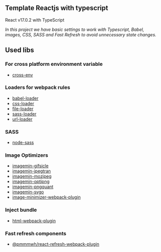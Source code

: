 ## Template Reactjs with typescript

React v17.0.2 with TypeScript

_In this project we have basic settings to work with Typescript, Babel, images, CSS, SASS and Fast Refresh to avoid unnecessary state changes._

## **Used libs**

### **For cross platform environment variable**
* [cross-env](https://www.npmjs.com/package/cross-env)
### **Loaders for webpack rules**
* [babel-loader](https://www.npmjs.com/package/babel-loader)
* [css-loader](https://www.npmjs.com/package/css-loader)
* [file-loader](https://www.npmjs.com/package/file-loader)
* [sass-loader](https://www.npmjs.com/package/sass-loader)
* [url-loader](https://www.npmjs.com/package/url-loader)
### **SASS**
* [node-sass](https://www.npmjs.com/package/node-sass)
### **Image Optimizers**
* [imagemin-gifsicle](https://www.npmjs.com/package/imagemin-gifsicle)
* [imagemin-jpegtran](https://www.npmjs.com/package/imagemin-jpegtran)
* [imagemin-mozjpeg](https://www.npmjs.com/package/imagemin-mozjpeg)
* [imagemin-optipng](https://www.npmjs.com/package/imagemin-optipng)
* [imagemin-pngquant](https://www.npmjs.com/package/imagemin-pngquant)
* [imagemin-svgo](https://www.npmjs.com/package/imagemin-svgo)
* [image-minimizer-webpack-plugin](https://www.npmjs.com/package/image-minimizer-webpack-plugin)

### **Inject bundle**
* [html-webpack-plugin](https://www.npmjs.com/package/imagemin-svgo)

### **Fast refresh components**
* [@pmmmwh/react-refresh-webpack-plugin](https://www.npmjs.com/package/@pmmmwh/react-refresh-webpack-plugin)